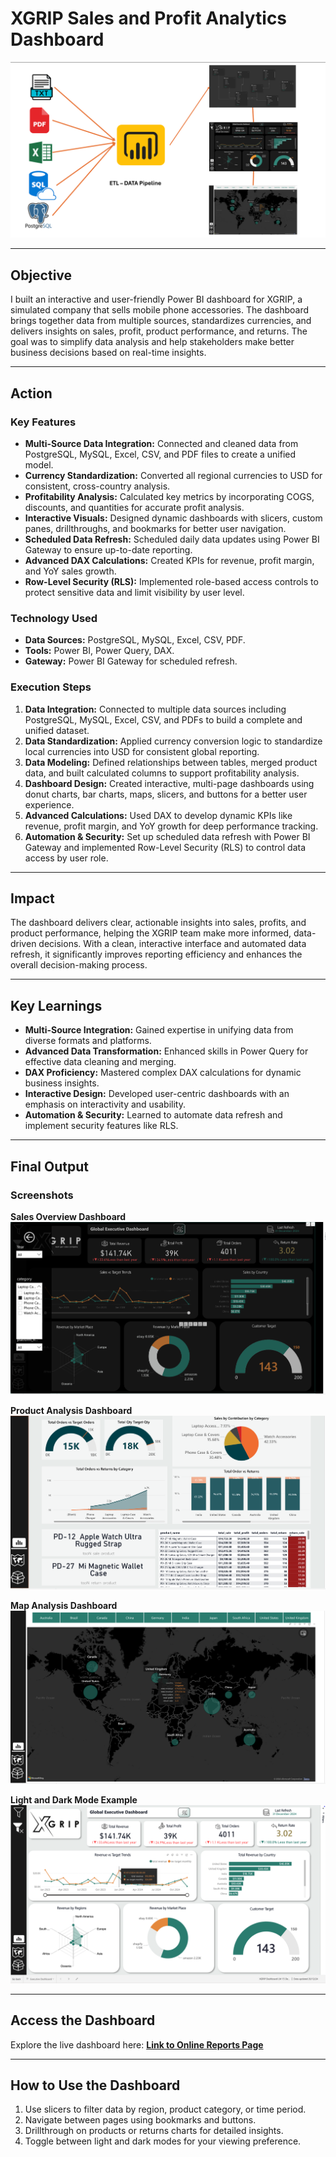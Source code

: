# **XGRIP Sales and Profit Analytics Dashboard**

![](https://github.com/RyanLi11/XGRIP-EXECUTIVE-DASHBOARD/blob/main/Screenshot%202025-07-18%20165935.png)

---

## **Objective**  
I built an interactive and user-friendly Power BI dashboard for XGRIP, a simulated company that sells mobile phone accessories. The dashboard brings together data from multiple sources, standardizes currencies, and delivers insights on sales, profit, product performance, and returns. The goal was to simplify data analysis and help stakeholders make better business decisions based on real-time insights.

---

## **Action**  

### **Key Features**  
- **Multi-Source Data Integration:** Connected and cleaned data from PostgreSQL, MySQL, Excel, CSV, and PDF files to create a unified model.  
- **Currency Standardization:** Converted all regional currencies to USD for consistent, cross-country analysis.
- **Profitability Analysis:** Calculated key metrics by incorporating COGS, discounts, and quantities for accurate profit analysis.  
- **Interactive Visuals:** Designed dynamic dashboards with slicers, custom panes, drillthroughs, and bookmarks for better user navigation.
- **Scheduled Data Refresh:**  Scheduled daily data updates using Power BI Gateway to ensure up-to-date reporting.
- **Advanced DAX Calculations:** Created KPIs for revenue, profit margin, and YoY sales growth.  
- **Row-Level Security (RLS):** Implemented role-based access controls to protect sensitive data and limit visibility by user level.

### **Technology Used**  
- **Data Sources:** PostgreSQL, MySQL, Excel, CSV, PDF.  
- **Tools:** Power BI, Power Query, DAX.  
- **Gateway:** Power BI Gateway for scheduled refresh.

### **Execution Steps**  

1. **Data Integration:** Connected to multiple data sources including PostgreSQL, MySQL, Excel, CSV, and PDFs to build a complete and unified dataset.
2. **Data Standardization:** Applied currency conversion logic to standardize local currencies into USD for consistent global reporting. 
3. **Data Modeling:** Defined relationships between tables, merged product data, and built calculated columns to support profitability analysis.
4. **Dashboard Design:** Created interactive, multi-page dashboards using donut charts, bar charts, maps, slicers, and buttons for a better user experience.
5. **Advanced Calculations:** Used DAX to develop dynamic KPIs like revenue, profit margin, and YoY growth for deep performance tracking.
6. **Automation & Security:** Set up scheduled data refresh with Power BI Gateway and implemented Row-Level Security (RLS) to control data access by user role.

---

## **Impact**  

The dashboard delivers clear, actionable insights into sales, profits, and product performance, helping the XGRIP team make more informed, data-driven decisions. With a clean, interactive interface and automated data refresh, it significantly improves reporting efficiency and enhances the overall decision-making process.


---

## **Key Learnings**  
- **Multi-Source Integration:** Gained expertise in unifying data from diverse formats and platforms.  
- **Advanced Data Transformation:** Enhanced skills in Power Query for effective data cleaning and merging.  
- **DAX Proficiency:** Mastered complex DAX calculations for dynamic business insights.  
- **Interactive Design:** Developed user-centric dashboards with an emphasis on interactivity and usability.  
- **Automation & Security:** Learned to automate data refresh and implement security features like RLS.

---

## **Final Output**  

### **Screenshots**  
**Sales Overview Dashboard**  
![Sales Overview](https://github.com/najirh/XGRIP-Power-BI-Executive-Dashboard/blob/main/dark%20dashboard.png)  

**Product Analysis Dashboard**  
![Product Analysis](https://github.com/najirh/XGRIP-Power-BI-Executive-Dashboard/blob/main/product.png)  

**Map Analysis Dashboard**  
![Map Analysis](https://github.com/najirh/XGRIP-Power-BI-Executive-Dashboard/blob/main/dark%20map.png)  

**Light and Dark Mode Example**  
![Light and Dark Mode](https://github.com/najirh/XGRIP-Power-BI-Executive-Dashboard/blob/main/light%20dashboard.png)

---

## **Access the Dashboard**  
Explore the live dashboard here: **[Link to Online Reports Page](https://app.powerbi.com/view?r=eyJrIjoiMDE5N2U2ZTAtZDA2Zi00MDgyLWI0MjMtZTlkYjc1ODc0MWVkIiwidCI6ImY3NDM5NmYzLTgwMTUtNGI3NC1iNDY4LWNkYTA0NTEzZDg0YyJ9)**  

---

## **How to Use the Dashboard**  
1. Use slicers to filter data by region, product category, or time period.  
2. Navigate between pages using bookmarks and buttons.  
3. Drillthrough on products or returns charts for detailed insights.  
4. Toggle between light and dark modes for your viewing preference.
